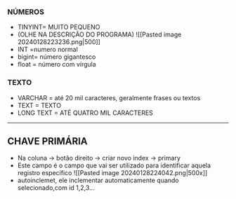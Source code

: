 ### NÚMEROS
- TINYINT= MUITO PEQUENO
- (OLHE NA DESCRIÇÃO DO PROGRAMA)
![[Pasted image 20240128223236.png|500]]
- INT =numero normal
- bigint= número gigantesco
- float = número com vírgula
### TEXTO
- VARCHAR = até 20 mil caracteres, geralmente frases ou textos
- TEXT = TEXTO
- LONG TEXT = ATÉ QUATRO MIL CARACTERES
---
## CHAVE PRIMÁRIA
- Na coluna -> botão direito -> criar novo index -> primary
- Este campo é o campo que vai ser utilizado para identificar aquela registro específico
![[Pasted image 20240128224042.png|500x]]
- autoinclemet, ele inclementar automaticamente quando selecionado,com id 1,2,3...